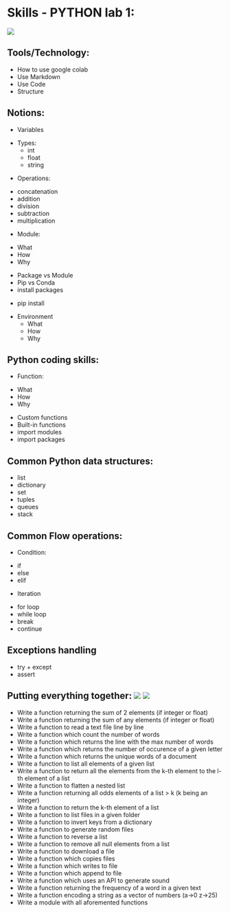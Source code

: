 # Skills -  PYTHON lab 1:
![](https://img.shields.io/static/v1?label=LAB&message=1&color=blue)

##  Tools/Technology:
- How to use google colab
- Use Markdown
- Use Code
- Structure 

##  Notions:
- Variables
 * Types:
   - int
   - float
   - string
  
 - Operations:
  * concatenation
  * addition
  * division
  * subtraction
  * multiplication

- Module:
 * What
 * How
 * Why
 
- Package vs Module 
 - Pip vs Conda 
 - install packages
  * pip install
 
- Environment
  * What
  * How
  * Why

## Python coding skills:
- Function:
 * What
 * How
 * Why
 
- Custom functions
- Built-in functions
- import modules
- import packages
 

## Common Python data structures:
 - list
 - dictionary
 - set
 - tuples
 - queues
 - stack
  
## Common Flow operations:
  - Condition: 
   * if 
   * else 
   * elif
  - Iteration
   * for loop
   * while loop
   * break
   * continue
  
## Exceptions handling
  - try + except
  - assert
  
## Putting everything together: ![](https://img.shields.io/badge/I/O-HOT-red) ![](https://img.shields.io/badge/COMMENT-YOURCODE-red)

 - Write a function returning the sum of 2 elements (if integer or float)
 - Write a function returning the sum of any elements (if integer or float)
 - Write a function to read a text file line by line
 - Write a function which count the number of words
 - Write a function which returns the line with the max number of words
 - Write a function which returns the number of occurence of a given letter 
 - Write a function which returns the unique words of a document
 - Write a function to list all elements of a given list
 - Write a function to return all the elements from the k-th element to the l-th element of a list
 - Write a function to flatten a nested list
 - Write a function returning all odds elements of a list > k (k being an integer)
 - Write a function to return the k-th element of a list
 - Write a function to list files in a given folder
 - Write a function to invert keys from a dictionary
 - Write a function to generate random files
 - Write a function to reverse a list
 - Write a function to remove all null elements from a list
 - Write a function to download a file
 - Write a function which copies files
 - Write a function which writes to file
 - Write a function which append to file
 - Write a function which uses an API to generate sound 
 - Write a function returning the frequency of a word in a given text
 - Write a function encoding a string as a vector of numbers (a->0 z->25) 
 - Write a module with all aforemented functions
